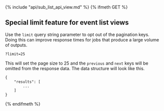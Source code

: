 {% include "api/sub_list_api_view.md" %}
{% ifmeth GET %}
## Special limit feature for event list views

Use the `limit` query string parameter to opt out of the pagination keys.
Doing this can improve response times for jobs that produce a large volume
of outputs.

    ?limit=25

This will set the page size to 25 and the `previous` and `next` keys will be
omitted from the response data. The data structure will look like this.

    {
        "results": [
            ...
        ]
    }


{% endifmeth %}
